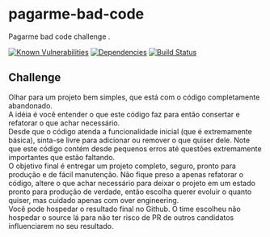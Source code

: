 # pagarme-bad-code
Pagarme bad code challenge .


[![Known Vulnerabilities](https://snyk.io/test/github/rdiego26/pagarme-bad-code/badge.svg)](https://snyk.io/test/github/rdiego26/pagarme-bad-code)
[![Dependencies](https://david-dm.org/rdiego26/pagarme-bad-code.svg)](https://david-dm.org/rdiego26/pagarme-bad-code.svg)
[![Build Status](https://travis-ci.org/rdiego26/pagarme-bad-code.svg?branch=master)](https://travis-ci.org/rdiego26/pagarme-bad-code)

## Challenge 
Olhar para um projeto bem simples, que está com o código completamente abandonado.   
A idéia é você entender o que este código faz para então consertar e refatorar o que achar necessário.  
Desde que o código atenda a funcionalidade inicial (que é extremamente básica), sinta-se livre para adicionar ou remover o que quiser dele. Note que este código contém desde pequenos erros até questões extremamente importantes que estão faltando.  
O objetivo final é entregar um projeto completo, seguro, pronto para produção e de fácil manutenção. Não fique preso a apenas refatorar o código, altere o que achar necessário para deixar o projeto em um estado pronto para produção de verdade, então escolha querer evoluir o quanto quiser, mas cuidado apenas com over engineering.  
Você pode hospedar o resultado final no Github. O time escolheu não hospedar o source lá para não ter risco de PR de outros candidatos influenciarem no seu resultado.
